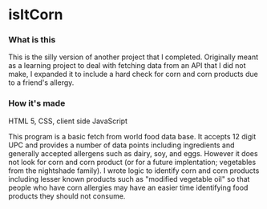 # isItCorn

### What is this

This is the silly version of another project that I completed. Originally meant as a learning project to deal with fetching data from an API that I did not make, I expanded it to include a hard check for corn and corn products due to a friend's allergy.

### How it's made

HTML 5, CSS, client side JavaScript

This program is a basic fetch from world food data base. It accepts 12 digit UPC and provides a number of data points including ingredients and generally accepted allergens such as dairy, soy, and eggs. However it does not look for corn and corn product (or for a future implentation; vegetables from the nightshade family). I wrote logic to identify corn and corn products including lesser known products such as "modified vegetable oil" so that people who have corn allergies may have an easier time identifying food products they should not consume. 
